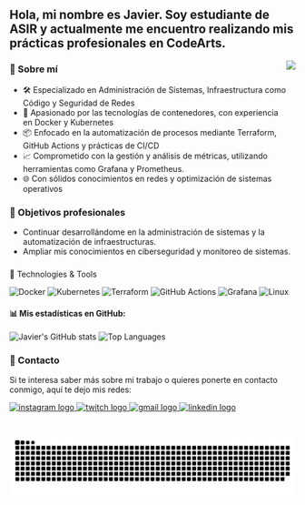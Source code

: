 <h2 align="left">Hola, mi nombre es Javier. 
Soy estudiante de ASIR y actualmente me encuentro realizando mis prácticas profesionales en CodeArts. </h2>

<img align="right" height="150" src="https://i.gifer.com/WiCJ.gif"  />

###  💬 Sobre mí
- 🛠️ Especializado en Administración de Sistemas, Infraestructura como Código y Seguridad de Redes
- 🐳 Apasionado por las tecnologías de contenedores, con experiencia en Docker y Kubernetes
- 📦 Enfocado en la automatización de procesos mediante Terraform, GitHub Actions y prácticas de CI/CD
- 📈 Comprometido con la gestión y análisis de métricas, utilizando herramientas como Grafana y Prometheus.
- 🌐 Con sólidos conocimientos en redes y optimización de sistemas operativos

### 🌱 Objetivos profesionales

- Continuar desarrollándome en la administración de sistemas y la automatización de infraestructuras.
- Ampliar mis conocimientos en ciberseguridad y monitoreo de sistemas.

###

🚀 Technologies & Tools
 
 ![Docker](https://img.shields.io/badge/Docker-2496ED?style=flat&logo=docker&logoColor=white)
 ![Kubernetes](https://img.shields.io/badge/Kubernetes-326CE5?style=flat&logo=kubernetes&logoColor=white)
 ![Terraform](https://img.shields.io/badge/Terraform-623CE4?style=flat&logo=terraform&logoColor=white)
 ![GitHub Actions](https://img.shields.io/badge/GitHub%20Actions-2088FF?style=flat&logo=githubactions&logoColor=white)
 ![Grafana](https://img.shields.io/badge/Grafana-F46800?style=flat&logo=grafana&logoColor=white)
 ![Linux](https://img.shields.io/badge/Linux-FCC624?style=flat&logo=linux&logoColor=black)

#### 📊 Mis estadísticas en GitHub:

![Javier's GitHub stats](https://github-readme-stats.vercel.app/api?username=javierromero04&show_icons=true&theme=radical)
![Top Languages](https://github-readme-stats.vercel.app/api/top-langs/?username=javierromero04&layout=compact&theme=radical)

### 📩 Contacto
Si te interesa saber más sobre mi trabajo o quieres ponerte en contacto conmigo, aquí te dejo mis redes:

<div align="left">
  <a href="https://www.instagram.com/javiromero.04/" target="_blank">
    <img src="https://img.shields.io/static/v1?message=Instagram&logo=instagram&label=&color=E4405F&logoColor=white&labelColor=&style=for-the-badge" height="35" alt="instagram logo"  />
  </a>
  <a href="https://www.twitch.tv/jmonkeygg" target="_blank">
    <img src="https://img.shields.io/static/v1?message=Twitch&logo=twitch&label=&color=9146FF&logoColor=white&labelColor=&style=for-the-badge" height="35" alt="twitch logo"  />
  </a>
  <a href="mailto:javiymarina04@gmail.com" target="_blank">
    <img src="https://img.shields.io/static/v1?message=Gmail&logo=gmail&label=&color=D14836&logoColor=white&labelColor=&style=for-the-badge" height="35" alt="gmail logo"  />
  </a>
  <a href="https://www.linkedin.com/in/javier-romero-lancha-352647182/" target="_blank">
    <img src="https://img.shields.io/static/v1?message=LinkedIn&logo=linkedin&label=&color=0077B5&logoColor=white&labelColor=&style=for-the-badge" height="35" alt="linkedin logo"  />
  </a>
</div>

###

<br clear="both">

<img src="https://raw.githubusercontent.com/javierromero04/javierromero04/output/snake.svg" alt="Snake animation" />

